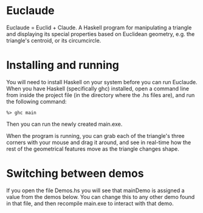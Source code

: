 # Euclaude
Euclaude = Euclid + Claude.  A Haskell program for manipulating a triangle and displaying its special properties based on Euclidean geometry, e.g. the triangle's centroid, or its circumcircle.

# Installing and running
You will need to install Haskell on your system before you can run Euclaude.
When you have Haskell (specifically ghc) installed, open a command line from inside the project file
(in the directory where the .hs files are), and run the following command:
```
%> ghc main
```
Then you can run the newly created main.exe.

When the program is running, you can grab each of the triangle's three corners with your mouse and drag it around,
and see in real-time how the rest of the geometrical features move as the triangle changes shape.

# Switching between demos
If you open the file Demos.hs you will see that mainDemo is assigned a value from the demos below.
You can change this to any other demo found in that file, and then recompile main.exe to interact with that demo.

